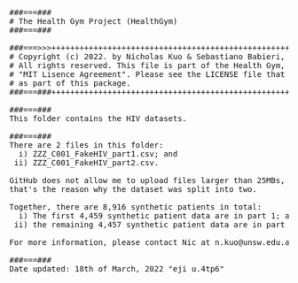 <pre>
###===### 
# The Health Gym Project (HealthGym)
###===###

###===>>>++++++++++++++++++++++++++++++++++++++++++++++++++++++++++++++++++++++++++++++
# Copyright (c) 2022. by Nicholas Kuo & Sebastiano Babieri, UNSW.                     +
# All rights reserved. This file is part of the Health Gym, and is released under the +
# "MIT Lisence Agreement". Please see the LICENSE file that should have been included +
# as part of this package.                                                            +
###===###++++++++++++++++++++++++++++++++++++++++++++++++++++++++++++++++++++++++++++++

###===###
This folder contains the HIV datasets.

###===###
There are 2 files in this folder:
  i) ZZZ_C001_FakeHIV_part1.csv; and
 ii) ZZZ_C001_FakeHIV_part2.csv.

GitHub does not allow me to upload files larger than 25MBs, and
that's the reason why the dataset was split into two.

Together, there are 8,916 synthetic patients in total:
  i) The first 4,459 synthetic patient data are in part 1; and
 ii) the remaining 4,457 synthetic patient data are in part 2. 

For more information, please contact Nic at n.kuo@unsw.edu.au .

###===###
Date updated: 18th of March, 2022 "eji u.4tp6"
